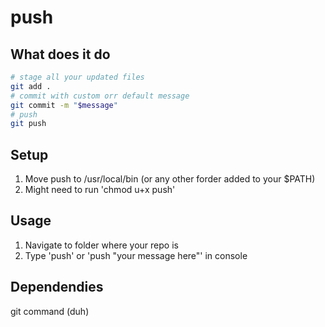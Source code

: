 # push

## What does it do
~~~~bash
# stage all your updated files
git add .
# commit with custom orr default message
git commit -m "$message"
# push
git push
~~~~

## Setup
1. Move push to /usr/local/bin (or any  other forder added to your $PATH)
2. Might need to run 'chmod u+x push'

## Usage
1. Navigate to folder where your repo is
2. Type 'push' or 'push "your message here"' in console

## Dependendies
git command (duh)
